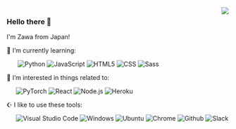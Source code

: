 <a href="https://github.com/anuraghazra/github-readme-stats">
  <img align="right" src="https://github-readme-stats.vercel.app/api/top-langs/?username=zoniha&theme=react&show_icons=true&hide_border=true&count_private=true&hide=ruby,jupyter%20notebook" />
</a>

### Hello there 👋

I'm Zawa from Japan!

🌱 I’m currently learning:

&ensp;&ensp;&ensp; ![Python](https://img.shields.io/badge/-Python-F9DC3E?&style=flat&logo=python&logoColor=ffd700&color=blue) ![JavaScript](https://img.shields.io/badge/-JavaScript-F7DF1E?style=flat&logo=JavaScript&logoColor=000) ![HTML5](https://img.shields.io/badge/-HTML5-E34F26?style=flat&logo=HTML5&logoColor=white) ![CSS](https://img.shields.io/badge/-CSS3-1572B6?style=flat&logo=CSS3&logoColor=white) ![Sass](https://img.shields.io/badge/-Sass-CC6699?style=flat&logo=Sass&logoColor=white)

🌌 I’m interested in things related to:

&ensp;&ensp;&ensp;![PyTorch](https://img.shields.io/badge/-PyTorch-EE4C2C?style=flat&logo=PyTorch&logoColor=orange&color=48046F) ![React](https://img.shields.io/badge/-React-61DAFB?style=flat&logo=React&logoColor=000) ![Node.js](https://img.shields.io/badge/-Node.js-339933?style=flat&logo=Node.js&&color=383c3c) ![Heroku](https://img.shields.io/badge/-Heroku-EE4C2C?style=flat&logo=Heroku&logoColor=white&color=4d5aaf)

☪️ I like to use these  tools:

&ensp;&ensp;&ensp;![Visual Studio Code](https://img.shields.io/badge/-Visual%20Studio%20Code-007ACC?style=flat&logo=Visual%20Studio%20Code&logoColor=fff) ![Windows](https://img.shields.io/badge/-Windows-0078D6?style=flat-square&logo=Windows&logoColor=fff) ![Ubuntu](https://img.shields.io/badge/-Ubuntu-E95420?style=flat&logo=Ubuntu&logoColor=fff) ![Chrome](https://img.shields.io/badge/-Chrome-4285F4?style=flat&logo=Google%20Chrome&logoColor=white) ![Github](https://img.shields.io/badge/-Github-181717?style=flat&logo=Github&logoColor=fff) ![Slack](https://img.shields.io/badge/-Slack-4A154B?style=flat&logo=Slack&logoColor=&color=460e44)
